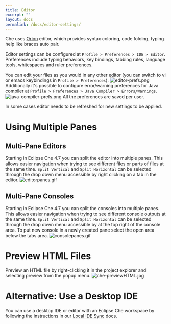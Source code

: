 ```yaml
---
title: Editor
excerpt: ""
layout: docs
permalink: /docs/editor-settings/
---
```

Che uses [Orion](https://orionhub.org/) editor, which provides syntax coloring, code folding, typing help like braces auto pair.

Editor settings can be configured at `Profile > Preferences > IDE > Editor`. Preferences include typing behaviors, key bindings, tabbing rules, language tools, whitespaces and ruler preferences.

You can edit your files as you would in any other editor (you can switch to vi or emacs keybindings in `Profile > Preferences`).
![editor-prefs.png](../../docs/imgs/editor-prefs.png)
Additionally it's possible to configure error/warning preferences for Java compiler at `Profile > Preferences > Java Compiler > Errors/Warnings`.
![java-compiler-prefs.png](../../docs/imgs/java-compiler-prefs.png)
All the preferences are saved per user.

In some cases editor needs to be refreshed for new settings to be applied.
# Using Multiple Panes  
## Multi-Pane Editors
Starting in Eclipse Che 4.7 you can split the editor into multiple panes. This allows easier navigation when trying to see different files or parts of files at the same time. `Split Vertical` and `Split Horizontal` can be selected through the drop down menu accessible by right clicking on a tab in the editor.
![editorpanes.gif](../../docs/imgs/editorpanes.gif)
## Multi-Pane Consoles
Starting in Eclipse Che 4.7 you can split the consoles into multiple panes. This allows easier navigation when trying to see different console outputs at the same time. `Split Vertical` and `Split Horizontal` can be selected through the drop down menu accessible by at the top right of the console area. To put new console in a newly created pane select the open area below the tabs area.
![consolepanes.gif](../../docs/imgs/consolepanes.gif)

# Preview HTML Files  
Preview an HTML file by right-clicking it in the project explorer and selecting preview from the popup menu.
![che-previewHTML.jpg](../../docs/imgs/che-previewHTML.jpg)

# Alternative: Use a Desktop IDE  
You can use a desktop IDE or editor with an Eclipse Che workspace by following the instructions in our [Local IDE Sync](docs:desktop-ide-mounting) docs.

